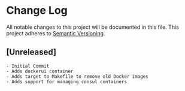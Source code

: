 # Change Log
All notable changes to this project will be documented in this file.
This project adheres to [Semantic Versioning](http://semver.org/).

## [Unreleased]
    - Initial Commit
    - Adds dockerui container
    - Adds target to Makefile to remove old Docker images
    - Adds support for managing consul containers
